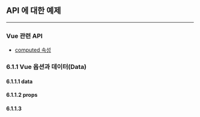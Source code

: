 ## API 에 대한 예제

---

### Vue 관련 API
- [computed 속성](//CanDoVueJS.github.io/api/computed.html)
 
### 6.1.1 Vue 옵션과 데이터(Data)
#### 6.1.1.1 data
#### 6.1.1.2 props
#### 6.1.1.3 
